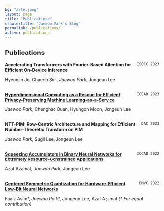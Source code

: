 ```yaml
---
bg: "arte.jpeg"
layout: page
title: "Publications"
crawlertitle: "Jaewoo Park's Blog"
permalink: /publications/
active: publications
---
```


## Publications

<div style="float: right"> <code> ISOCC 2023 </code> </div> 

__Accelerating Transformers with Fourier-Based Attention for Efficient On-Device Inference__ 


Hyeonjin Jo, Chaerin Sim, *Jaewoo Park*, Jongeun Lee
<br/>
<br/>


<div style="float: right"> <code> ICCAD 2023 </code> </div> 

__[Hyperdimensional Computing as a Rescue for Efficient Privacy-Preserving Machine Learning-as-a-Service](../assets/HDC_for_Efficient_PPML__ICCAD_2023_.pdf)__ 


*Jaewoo Park*, Chenghao Quan, Hyungon Moon, Jongeun Lee
<br/>
<br/>


<div style="float: right"> <code> DAC 2023 </code> </div> 

__NTT-PIM: Row-Centric Architecture and Mapping for Efficient Number-Theoretic Transform on PIM__ 


*Jaewoo Park*, Sugil Lee, Jongeun Lee
<br/>
<br/>


<div style="float: right"> <code> ICCAD 2022 </code> </div> 

__[Squeezing Accumulators in Binary Neural Networks for Extremely Resource-Constrained Applications](https://dl.acm.org/doi/10.1145/3508352.3549418)__ 


Azat Azamat, *Jaewoo Park*, Jongeun Lee
<br/>
<br/>


<div style="float: right"> <code> BMVC 2022 </code> </div> 

__[Centered Symmetric Quantization for Hardware-Efficient Low-Bit Neural Networks](https://bmvc2022.mpi-inf.mpg.de/0538.pdf)__ 


Faaiz Asim\*, *Jaewoo Park*\*,  Jongeun Lee, Azat Azamat    *(\* For equal contribution)*
<br/>
<br/>